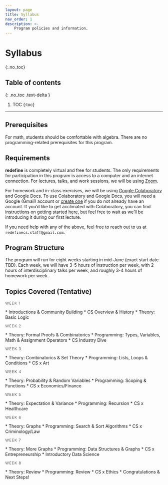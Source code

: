```yaml
---
layout: page
title: Syllabus
nav_order: 1
description: >-
    Program policies and information.
---
```


# Syllabus
{:.no_toc}

## Table of contents
{: .no_toc .text-delta }

1. TOC
{:toc}

---

## Prerequisites
For math, students should be comfortable with algebra. There are no programming-related prerequisites for this program.
## Requirements
**redefine** is completely virtual and free for students. The only requirements for participation in this program is access to a computer and an internet connection.
For lectures, talks, and work sessions, we will be using [Zoom](https://zoom.us/).

For homework and in-class exercises, we will be using [Google Colaboratory](https://colab.research.google.com)  and Google Docs. To use Colaboratory and Google Docs, you will need a Google (Gmail) account or [create one](https://support.google.com/accounts/answer/27441?hl=en) if you do not already have an account. If you’d like to get acclimated with Colaboratory, you can find instructions on getting started [here](https://colab.research.google.com/notebooks/intro.ipynb), but feel free to wait as we’ll be introducing it during our first lecture.

If you need help with any of the above, feel free to reach out to us at `redefinecs.staff@gmail.com`.

## Program Structure

The program will run for eight weeks starting in mid-June (exact start date TBD). Each week, we will have 3-5 hours of instruction per week, with 2 hours of interdisciplinary talks per week, and roughly 3-4 hours of homework per week.

## Topics Covered (Tentative)

<p style="font-size: 12px;text-transform: uppercase;font-weight: 300;letter-spacing: 0.1em;color: #27262b;"> Week 1 </p>
* Introductions & Community Building
* CS Overview & History
* Theory: Basic Logic

<p style="font-size: 12px;text-transform: uppercase;font-weight: 300;letter-spacing: 0.1em;color: #27262b;"> Week 2 </p>
* Theory: Formal Proofs & Combinatorics
* Programming: Types, Variables, Math & Assignment Operators
* CS Industry Dive

<p style="font-size: 12px;text-transform: uppercase;font-weight: 300;letter-spacing: 0.1em;color: #27262b;"> Week 3 </p>
* Theory: Combinatorics & Set Theory
* Programming: Lists, Loops & Conditions
* CS x Art

<p style="font-size: 12px;text-transform: uppercase;font-weight: 300;letter-spacing: 0.1em;color: #27262b;"> Week 4 </p>
* Theory: Probability & Random Variables
* Programming: Scoping & Functions
* CS x Economics/Finance

<p style="font-size: 12px;text-transform: uppercase;font-weight: 300;letter-spacing: 0.1em;color: #27262b;"> Week 5 </p>
* Theory: Expectation & Variance
* Programming: Recursion
* CS x Healthcare

<p style="font-size: 12px;text-transform: uppercase;font-weight: 300;letter-spacing: 0.1em;color: #27262b;"> Week 6 </p>
* Theory: Graphs
* Programming: Search & Sort Algorithms
* CS x Criminology/Law

<p style="font-size: 12px;text-transform: uppercase;font-weight: 300;letter-spacing: 0.1em;color: #27262b;"> Week 7 </p>
* Theory: More Graphs
* Programming: Data Structures & Graphs
* CS x Entrepreneurship
* Introductory Data Science

<p style="font-size: 12px;text-transform: uppercase;font-weight: 300;letter-spacing: 0.1em;color: #27262b;"> Week 8 </p>
* Theory: Review
* Programming: Review
* CS x Ethics
* Congratulations & Next Steps!
